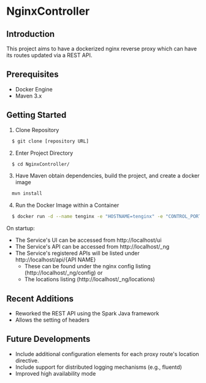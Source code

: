 # NginxController

## Introduction
This project aims to have a dockerized nginx reverse proxy which can have its routes updated via a REST API.

## Prerequisites
- Docker Engine 
- Maven 3.x


## Getting Started

1. Clone Repository

```bash
  $ git clone [repository URL]
```
2. Enter Project Directory

```bash
  $ cd NginxController/
```
3. Have Maven obtain dependencies, build the project, and create a docker image

```bash
  mvn install
```
4. Run the Docker Image within a Container

```bash
  $ docker run -d --name tenginx -e "HOSTNAME=tenginx" -e "CONTROL_PORT=9797" -e "PROXY_PORT=80" -p 80:80 -v /{Host Directory Containing Static Content}:/www tenginx:0.2
```

On startup:

* The Service's UI can be accessed from http://localhost/ui
* The Service's API can be accessed from http://localhost/_ng
* The Service's registered APIs will be listed under http://localhost/api/{API NAME}
    * These can be found under the nginx config listing (http://localhost/_ng/config) or
    * The locations listing (http://localhost/_ng/locations)


## Recent Additions

- Reworked the REST API using the Spark Java framework
- Allows the setting of headers


## Future Developments

- Include additional configuration elements for each proxy route's location directive.
- Include support for distributed logging mechanisms (e.g., fluentd)
- Improved high availability mode
